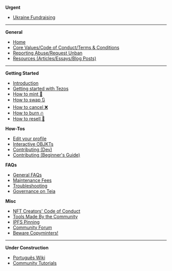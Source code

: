 **Urgent**
* [Ukraine Fundraising](Ukranian-Fundraising)
---
**General**
* [Home](https://github.com/teia-community/teia-docs/wiki)
* [Core Values/Code of Conduct/Terms & Conditions](https://github.com/teia-community/teia-docs/wiki/Core-Values-Code-of-Conduct-Terms-and-Conditions)
* [Reporting Abuse/Request Unban](https://github.com/teia-community/teia-docs/wiki/Reporting-Abuse-Requesting-Unban-on-the-Marketplace)
* [Resources (Articles/Essays/Blog Posts)](https://github.com/teia-community/teia-docs/wiki/Resources-(Articles-Essays-Blogposts))

---
**Getting Started**
* [Introduction](https://github.com/teia-community/teia-docs/wiki/Introduction)
* [Getting started with Tezos](https://github.com/teia-community/teia-docs/wiki/Getting-Started-with-Tezos)
* [How to mint 🌿](https://github.com/teia-community/teia-docs/wiki/How-to-mint-🌿)
* [How to swap 🔃](https://github.com/teia-community/teia-docs/wiki/How-to-swap-🔃)
* [How to cancel ❌](https://github.com/teia-community/teia-docs/wiki/How-to-cancel-❌)
* [How to burn 🔥](https://github.com/teia-community/teia-docs/wiki/How-to-burn-🔥)
* [How to resell 🏪](https://github.com/teia-community/teia-docs/wiki/How-to-resell-🏪)

**How-Tos**
* [Edit your profile](https://github.com/teia-community/teia-docs/wiki/Edit-your-profile)
* [Interactive OBJKTs](https://github.com/teia-community/teia-docs/wiki/Interactive-OBJKTs)
* [Contributing (Dev)](https://github.com/teia-community/teia-docs/wiki/Contributing-(Dev))
* [Contributing (Beginner's Guide)](https://github.com/teia-community/teia-docs/wiki/Contributing-Beginners-Guide)

**FAQs**
* [General FAQs](https://github.com/teia-community/teia-docs/wiki/General)
* [Maintenance Fees](https://github.com/teia-community/teia-docs/wiki/Maintenance-fees)
* [Troubleshooting](https://github.com/teia-community/teia-docs/wiki/Troubleshooting)
* [Governance on Teia](https://github.com/teia-community/teia-docs/wiki/Governance-on-Teia)

**Misc**
* [NFT Creators' Code of Conduct](https://github.com/teia-community/teia-docs/wiki/NFT-Creators-Code-of-Conduct)
* [Tools Made By the Community](https://github.com/teia-community/teia-docs/wiki/Tools-made-by-the-community)
* [IPFS Pinning](https://github.com/teia-community/teia-docs/wiki/IPFS-pinning)
* [Community Forum](https://github.com/teia-community/teia-docs/wiki/Community-Forum)
* [Beware Copyminters!](https://github.com/teia-community/teia-docs/wiki/Beware-copyminters!)

---
**Under Construction**

* [Português Wiki](https://github.com/teia-community/teia-docs/wiki/Home-pt-BR)
* [Community Tutorials](https://github.com/teia-community/teia-docs/wiki/Community-tutorials)

